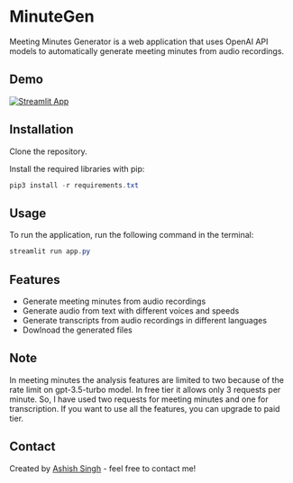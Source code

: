 # MinuteGen

Meeting Minutes Generator is a web application that uses OpenAI API models to automatically generate meeting minutes from audio recordings.

## Demo

[![Streamlit App](https://static.streamlit.io/badges/streamlit_badge_black_white.svg)](https://meeting-minutes-v1.streamlit.app/)

## Installation

Clone the repository.

Install the required libraries with pip:

```powershell
pip3 install -r requirements.txt
```
## Usage

To run the application, run the following command in the terminal:

```powershell
streamlit run app.py
```

## Features

- Generate meeting minutes from audio recordings
- Generate audio from text with different voices and speeds
- Generate transcripts from audio recordings in different languages
- Dowlnoad the generated files

## Note
In meeting minutes the analysis features are limited to two because of the rate limit on gpt-3.5-turbo model. In free tier it allows only 3 requests per minute. So, I have used two requests for meeting minutes and one for transcription. If you want to use all the features, you can upgrade to paid tier.

## Contact

Created by [Ashish Singh](https://www.linkedin.com/in/45h15h/) - feel free to contact me!
